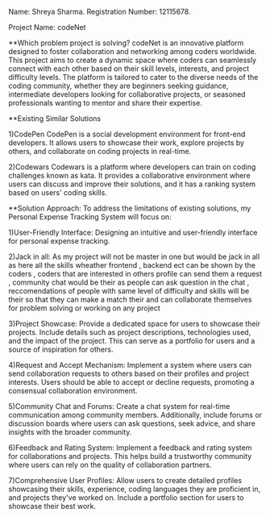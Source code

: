 Name: Shreya Sharma.
Registration Number: 12115678.

Project Name: codeNet

**Which problem project is solving?
codeNet is an innovative platform designed to foster collaboration and networking among coders worldwide. This project aims to create a dynamic space where coders can seamlessly connect with each other based on their skill levels, interests, and project difficulty levels. The platform is tailored to cater to the diverse needs of the coding community, whether they are beginners seeking guidance, intermediate developers looking for collaborative projects, or seasoned professionals wanting to mentor and share their expertise.

**Existing Similar Solutions

1)CodePen
CodePen is a social development environment for front-end developers.
It allows users to showcase their work, explore projects by others, and collaborate on coding projects in real-time.

2)Codewars
Codewars is a platform where developers can train on coding challenges known as kata.
It provides a collaborative environment where users can discuss and improve their solutions, and it has a ranking system based on users' coding skills.

**Solution Approach:
To address the limitations of existing solutions, my Personal Expense Tracking System will focus on:

1)User-Friendly Interface:
Designing an intuitive and user-friendly interface for personal expense tracking.

2)Jack in all:
As my project will not be master in one but would be jack in all as here all the skills wheather frontend , backend ect can be shown by the coders , coders that are interested in others profile can send them a request , community chat would be their as people can ask question in the chat , reccomendations of people with same level of difficulty and skills will be their so that they can make a match their and can collaborate themselves for problem solving or working on any project

3)Project Showcase:
Provide a dedicated space for users to showcase their projects. Include details such as project descriptions, technologies used, and the impact of the project. This can serve as a portfolio for users and a source of inspiration for others.

4)Request and Accept Mechanism:
Implement a system where users can send collaboration requests to others based on their profiles and project interests. Users should be able to accept or decline requests, promoting a consensual collaboration environment.

5)Community Chat and Forums:
Create a chat system for real-time communication among community members. Additionally, include forums or discussion boards where users can ask questions, seek advice, and share insights with the broader community.

6)Feedback and Rating System:
Implement a feedback and rating system for collaborations and projects. This helps build a trustworthy community where users can rely on the quality of collaboration partners.

7)Comprehensive User Profiles:
Allow users to create detailed profiles showcasing their skills, experience, coding languages they are proficient in, and projects they've worked on. Include a portfolio section for users to showcase their best work.
